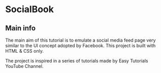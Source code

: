 # SocialBook

## Main info

The main aim of this tutorial is to emulate a social media feed page very similar to the UI concept adopted by Facebook. This project is built with HTML & CSS only. 

The project is inspired in a series of tutorials made by Easy Tutorials YouTube Channel.  